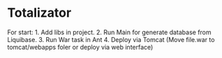 <h1>Totalizator</h1>
For start: 
1. Add libs in project.
2. Run Main for generate database from Liquibase.
3. Run War task in Ant
4. Deploy via Tomcat (Move file.war to tomcat/webapps foler or deploy via web interface)

